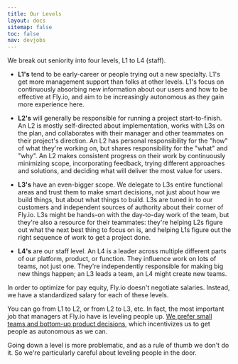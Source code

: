 ```yaml
---
title: Our Levels
layout: docs
sitemap: false
toc: false
nav: devjobs
---
```


We break out seniority into four levels, L1 to L4 (staff). 

* **L1's** tend to be early-career or people trying out a new specialty. L1's get more management support than folks at other levels. L1's focus on continuously absorbing new information about our users and how to be effective at Fly.io, and aim to be increasingly autonomous as they gain more experience here.
  
* **L2's** will generally be responsible for running a project start-to-finish. An L2 is mostly self-directed about implementation, works with L3s on the plan, and collaborates with their manager and other teammates on their project's direction. An L2 has personal responsibility for the "how" of what they're working on, but shares responsibility for the "what" and "why". An L2 makes consistent progress on their work by continuously minimizing scope, incorporating feedback, trying different approaches and solutions, and deciding what will deliver the most value for users.
  
* **L3's** have an even-bigger scope. We delegate to L3s entire functional areas and trust them to make smart decisions, not just about how we build things, but about what things to build. L3s are tuned in to our customers and independent sources of authority about their corner of Fly.io. L3s might be hands-on with the day-to-day work of the team, but they're also a resource for their teammates: they're helping L2s figure out what the next best thing to focus on is, and helping L1s figure out the right sequence of work to get a project done.
  
* **L4's** are our staff level. An L4 is a leader across multiple different parts of our platform, product, or function. They influence work on lots of teams, not just one. They're independently responsible for making big new things happen; an L3 leads a team, an L4 might create new teams. 

In order to optimize for pay equity, Fly.io doesn't negotiate salaries. Instead, we have a standardized salary for each of these levels.

You can go from L1 to L2, or from L2 to L3, etc. In fact, the most important job that managers at Fly.io have is leveling people up. [We prefer small teams and bottom-up product decisions](https://fly.io/docs/hiring/working/#we-prefer-small-teams-and-bottom-up-decisions), which incentivizes us to get people as autonomous as we can.

Going down a level is more problematic, and as a rule of thumb we don't do it. So we're particularly careful about leveling people in the door.